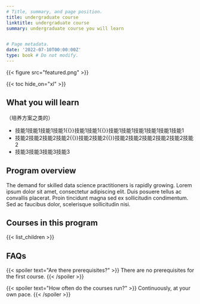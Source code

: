 ```yaml
---
# Title, summary, and page position.
title: undergraduate course
linktitle: undergraduate course
summary: undergraduate course you will learn


# Page metadata.
date: '2022-07-10T00:00:00Z'
type: book # Do not modify.
---
```

{{< figure src="featured.png" >}}  

{{< toc hide_on="xl" >}}

## What you will learn
（培养方案之类的）
- 技能1技能1技能1技能1{{<hl>}}技能1技能1{{</hl>}}技能1技能1技能1技能1技能1技能1
- 技能2技能2技能2技能2{{<hl>}}技能2技能2{{</hl>}}技能2技能2技能2技能2技能2技能2
- 技能3技能3技能3技能3

## Program overview

The demand for skilled data science practitioners is rapidly growing. Lorem ipsum dolor sit amet, consectetur adipiscing elit. Duis posuere tellus ac convallis placerat. Proin tincidunt magna sed ex sollicitudin condimentum. Sed ac faucibus dolor, scelerisque sollicitudin nisi.

## Courses in this program

{{< list_children >}}

## FAQs

{{< spoiler text="Are there prerequisites?" >}}
There are no prerequisites for the first course.
{{< /spoiler >}}

{{< spoiler text="How often do the courses run?" >}}
Continuously, at your own pace.
{{< /spoiler >}}